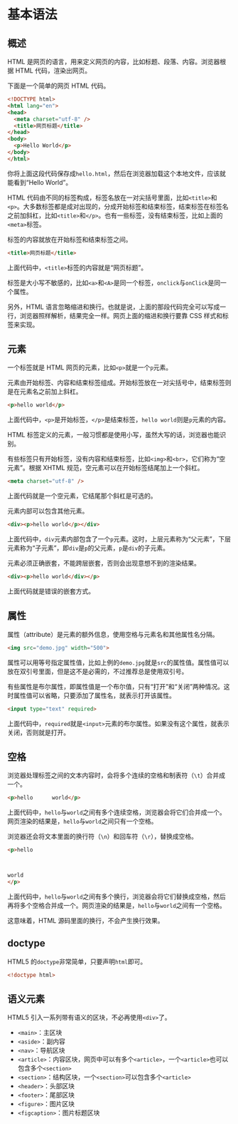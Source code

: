 # 基本语法

## 概述

HTML 是网页的语言，用来定义网页的内容，比如标题、段落、内容。浏览器根据 HTML 代码，渲染出网页。

下面是一个简单的网页 HTML 代码。

```html
<!DOCTYPE html>
<html lang="en">
<head>
  <meta charset="utf-8" />
  <title>网页标题</title>
</head>
<body>
  <p>Hello World</p>
</body>
</html>
```

你将上面这段代码保存成`hello.html`，然后在浏览器加载这个本地文件，应该就能看到“Hello World”。

HTML 代码由不同的标签构成，标签名放在一对尖括号里面，比如`<title>`和`<p>`。大多数标签都是成对出现的，分成开始标签和结束标签，结束标签在标签名之前加斜杠，比如`<title>`和`</p>`。也有一些标签，没有结束标签，比如上面的`<meta>`标签。

标签的内容就放在开始标签和结束标签之间。

```html
<title>网页标题</title>
```

上面代码中，`<title>`标签的内容就是“网页标题”。

标签是大小写不敏感的，比如`<a>`和`<A>`是同一个标签，`onclick`与`onClick`是同一个属性。

另外，HTML 语言忽略缩进和换行。也就是说，上面的那段代码完全可以写成一行，浏览器照样解析，结果完全一样。网页上面的缩进和换行要靠 CSS 样式和标签来实现。

## 元素

一个标签就是 HTML 网页的元素，比如`<p>`就是一个`p`元素。

元素由开始标签、内容和结束标签组成。开始标签放在一对尖括号中，结束标签则是在元素名之前加上斜杠。

```html
<p>hello world</p>
```

上面代码中，`<p>`是开始标签，`</p>`是结束标签，`hello world`则是`p`元素的内容。

HTML 标签定义的元素，一般习惯都是使用小写，虽然大写的话，浏览器也能识别。

有些标签只有开始标签，没有内容和结束标签，比如`<img>`和`<br>`，它们称为“空元素”。根据 XHTML 规范，空元素可以在开始标签结尾加上一个斜杠。

```html
<meta charset="utf-8" />
```

上面代码就是一个空元素，它结尾那个斜杠是可选的。

元素内部可以包含其他元素。

```html
<div><p>hello world</p></div>
```

上面代码中，`div`元素内部包含了一个`p`元素。这时，上层元素称为“父元素”，下层元素称为“子元素”，即`div`是`p`的父元素，`p`是`div`的子元素。

元素必须正确嵌套，不能跨层嵌套，否则会出现意想不到的渲染结果。

```html
<div><p>hello world</div></p>
```

上面代码就是错误的嵌套方式。

## 属性

属性（attribute）是元素的额外信息，使用空格与元素名和其他属性名分隔。

```html
<img src="demo.jpg" width="500">
```

属性可以用等号指定属性值，比如上例的`demo.jpg`就是`src`的属性值。属性值可以放在双引号里面，但是这不是必需的，不过推荐总是使用双引号。

有些属性是布尔属性，即属性值是一个布尔值，只有“打开”和“关闭”两种情况。这时属性值可以省略，只要添加了属性名，就表示打开该属性。

```html
<input type="text" required>
```

上面代码中，`required`就是`<input>`元素的布尔属性。如果没有这个属性，就表示关闭，否则就是打开。

## 空格

浏览器处理标签之间的文本内容时，会将多个连续的空格和制表符（`\t`）合并成一个。

```html
<p>hello      world</p>
```

上面代码中，`hello`与`world`之间有多个连续空格，浏览器会将它们合并成一个。网页渲染的结果是，`hello`与`world`之间只有一个空格。

浏览器还会将文本里面的换行符（`\n`）和回车符（`\r`），替换成空格。

```html
<p>hello



world
</p>
```

上面代码中，`hello`与`world`之间有多个换行，浏览器会将它们替换成空格，然后再将多个空格合并成一个。网页渲染的结果是，`hello`与`world`之间有一个空格。

这意味着，HTML 源码里面的换行，不会产生换行效果。

## doctype

HTML5 的`doctype`非常简单，只要声明`html`即可。

```html
<!doctype html>
```

## 语义元素

HTML5 引入一系列带有语义的区块，不必再使用`<div>`了。

- `<main>`：主区块
- `<aside>`：副内容
- `<nav>`：导航区块
- `<article>`：内容区块，网页中可以有多个`<article>`，一个`<article>`也可以包含多个`<section>`
- `<section>`：结构区块，一个`<section>`可以包含多个`<article>`
- `<header>`：头部区块
- `<footer>`：尾部区块
- `<figure>`：图片区块
- `<figcaption>`：图片标题区块


